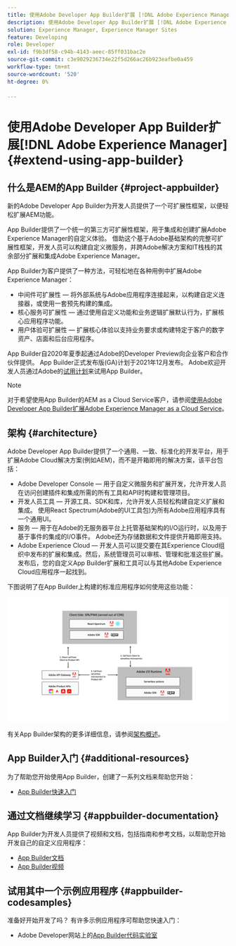 ```yaml
---
title: 使用Adobe Developer App Builder扩展 [!DNL Adobe Experience Manager] 6.5。
description: 使用Adobe Developer App Builder扩展 [!DNL Adobe Experience Manager] 6.5。
solution: Experience Manager, Experience Manager Sites
feature: Developing
role: Developer
exl-id: f9b3df58-c94b-4143-aeec-85ff031bac2e
source-git-commit: c3e9029236734e22f5d266ac26b923eafbe0a459
workflow-type: tm+mt
source-wordcount: '520'
ht-degree: 0%

---
```


# 使用Adobe Developer App Builder扩展[!DNL Adobe Experience Manager] {#extend-using-app-builder}

## 什么是AEM的App Builder {#project-appbuilder}

新的Adobe Developer App Builder为开发人员提供了一个可扩展性框架，以便轻松扩展AEM功能。

App Builder提供了一个统一的第三方可扩展性框架，用于集成和创建扩展Adobe Experience Manager的自定义体验。 借助这个基于Adobe基础架构的完整可扩展性框架，开发人员可以构建自定义微服务，并跨Adobe解决方案和IT栈栈的其余部分扩展和集成Adobe Experience Manager。

App Builder为客户提供了一种方法，可轻松地在各种用例中扩展Adobe Experience Manager：

* 中间件可扩展性 — 将外部系统与Adobe应用程序连接起来，以构建自定义连接器，或使用一套预先构建的集成。
* 核心服务可扩展性 — 通过使用自定义功能和业务逻辑扩展默认行为，扩展核心应用程序功能。
* 用户体验可扩展性 — 扩展核心体验以支持业务要求或构建特定于客户的数字资产、店面和后台应用程序。

App Builder自2020年夏季起通过Adobe的Developer Preview向企业客户和合作伙伴提供。 App Builder正式发布版(GA)计划于2021年12月发布。 Adobe欢迎开发人员通过Adobe的[试用计划](https://developer.adobe.com/app-builder/trial/)来试用App Builder。

>[!NOTE]
>
>对于希望使用App Builder的AEM as a Cloud Service客户，请参阅[使用Adobe Developer App Builder扩展Adobe Experience Manager as a Cloud Service](https://experienceleague.adobe.com/docs/experience-manager-65-lts/developing/extending-aem/app-builder.html)。

## 架构 {#architecture}

Adobe Developer App Builder提供了一个通用、一致、标准化的开发平台，用于扩展Adobe Cloud解决方案(例如AEM)，而不是开箱即用的解决方案，该平台包括：

* Adobe Developer Console — 用于自定义微服务和扩展开发，允许开发人员在访问创建插件和集成所需的所有工具和API时构建和管理项目。
* 开发人员工具 — 开源工具、SDK和库，允许开发人员轻松构建自定义扩展和集成。 使用React Spectrum(Adobe的UI工具包)为所有Adobe应用程序具有一个通用UI。
* 服务 — 用于在Adobe的无服务器平台上托管基础架构的I/O运行时，以及用于基于事件的集成的I/O事件。 Adobe还为存储数据和文件提供开箱即用支持。
* Adobe Experience Cloud — 开发人员可以提交要在其Experience Cloud组织中发布的扩展和集成。然后，系统管理员可以审核、管理和批准这些扩展。 发布后，您的自定义App Builder扩展和工具可以与其他Adobe Experience Cloud应用程序一起找到。

下图说明了在App Builder上构建的标准应用程序如何使用这些功能：

![架构](assets/appbuilder-architecture.jpg)

有关App Builder架构的更多详细信息，请参阅[架构概述](https://developer.adobe.com/app-builder/docs/guides/)。

## App Builder入门 {#additional-resources}

为了帮助您开始使用App Builder，创建了一系列文档来帮助您开始：

* [App Builder快速入门](https://developer.adobe.com/app-builder/docs/getting_started/)

## 通过文档继续学习 {#appbuilder-documentation}

App Builder为开发人员提供了视频和文档，包括指南和参考文档，以帮助您开始开发自己的自定义应用程序：

* [App Builder文档](https://developer.adobe.com/app-builder/docs/overview/)
* [App Builder视频](https://www.youtube.com/playlist?list=PLcVEYUqU7VRfDij-Jbjyw8S8EzW073F_o)

## 试用其中一个示例应用程序 {#appbuilder-codesamples}

准备好开始开发了吗？ 有许多示例应用程序可帮助您快速入门：

* Adobe Developer网站上的[App Builder代码实验室](https://developer.adobe.com/app-builder/docs/resources/)
